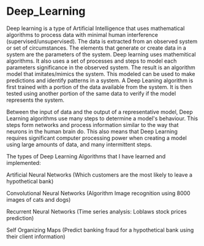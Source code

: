 # Deep_Learning

Deep learning is a type of Artificial Intelligence that uses mathematical algorithms to process data with minimal 
human interference (supervised/unsupervised). The data is extracted from an observed system or set of circumstances. 
The elements that generate or create data in a system are the parameters of the system. Deep learning uses mathemitical 
algorithms. It also uses a set of processes and steps to model each parameters significance in the observed system. The result
is an algorithm model that imitates/mimics the system. This modeled can be used to make predictions and identify patterns 
in a system. A Deep Leaning algorithm is first trained with a portion of the data available from the system. It is then tested
using another portion of the same data to verify if the model represents the system. 

Between the input of data and the output of a representative model, Deep Learning algorithms use many steps to determine a 
model's behaviour. This steps form networks and process information similar to the way that neurons in the human brain do. This 
also means that Deep Learning requires significant computer processing power when creating a model using large amounts of 
data, and many intermittent steps.


The types of Deep Learning Algorithms that I have learned and implemented:


Artificial Neural Networks (Which customers are the most likely to leave a hypothetical bank)

Convolutional Neural Networks (Algorithm Image recognition using 8000 images of cats and dogs)

Recurrent Neural Networks (Time series analysis: Loblaws stock prices prediction)

Self Organizing Maps (Predict banking fraud for a hypothetical bank using their client information)
